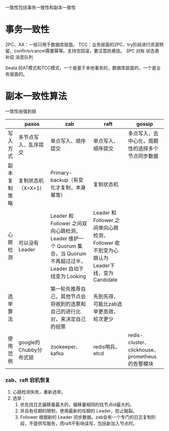一致性包括事务一致性和副本一致性

# 事务一致性
2PC、XA：一般只用于数据库层面。
TCC：业务层面的2PC，try阶段进行资源预留，confirm/cancel需要幂等。支持空回滚，要注意防悬挂。
3PC
对账
状态表
补偿
消息队列

Seata 的AT模式和TCC模式，一个是基于本地事务的，数据库层面的，一个是业务层面的。

# 副本一致性算法
一致性由强到弱

|        | paxos         | zab                  | raft                                                               | gossip                                   |
|--------|---------------|----------------------|--------------------------------------------------------------------|------------------------------------------|
| 写入方式   | 多节点写入、乱序提交 | 单点写入、顺序提交 | 单点写入、顺序提交                                                          | 多点写入，去中心化，周期性的选择多个节点同步数据 |
| 副本复制策略 | 复制状态机（X=X+1） | Primary-backup（有变化才复制，本身幂等） | 复制状态机                                                              |                                          |
| 心跳检测   | 可以没有Leader | Leader 和 Follower 之间双向心跳检测，Leader 维护一个 Quorum 集合，当 Quorum 不再超过过半， Leader 自动下线变为 Looking | Leader 和 Follower 之间单向心跳检测， Follower 收不到变为心跳认为Leader下线，变为Candidate |                                          |
| 选举算法   |               | 第一轮先推荐自己，其他节点会将收到的选票和自己的进行比对，来决定自己的投票 | 先到先得，可能比zab选举更高效，轮次更少                                              |                                          |
| 使用范例   | google的Chubby分布式锁 | zookeeper、kafka                                  | redis哨兵、etcd                                                      | redis-cluster、clickhouse、prometheus的告警模块 |

### zab、raft 宕机恢复
1. 心跳检测失败，重新选举。
2. 选举：
    1. 优先找日志偏移量最大的，偏移量相同的找节点id最大的。 
    2. 并且有任期的限制，使用最新的任期的 Leader，防止脑裂。 
    3. Follower 根据新的 Leader 同步数据。zab会有一个专门的日志复制阶段，不提供写服务，而raft不影响读写，包括新加入节点时。

